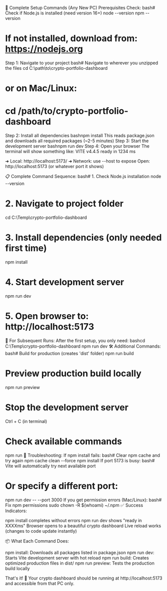 🚀 Complete Setup Commands (Any New PC)
Prerequisites Check:
bash# Check if Node.js is installed (need version 16+)
node --version
npm --version

# If not installed, download from: https://nodejs.org
Step 1: Navigate to your project
bash# Navigate to wherever you unzipped the files
cd C:\path\to\crypto-portfolio-dashboard
# or on Mac/Linux:
# cd /path/to/crypto-portfolio-dashboard
Step 2: Install all dependencies
bashnpm install
This reads package.json and downloads all required packages (~2-5 minutes)
Step 3: Start the development server
bashnpm run dev
Step 4: Open your browser
The terminal will show something like:
  VITE v4.4.5  ready in 1234 ms

  ➜  Local:   http://localhost:5173/
  ➜  Network: use --host to expose
Open: http://localhost:5173 (or whatever port it shows)

📋 Complete Command Sequence:
bash# 1. Check Node.js installation
node --version

# 2. Navigate to project folder
cd C:\Temp\crypto-portfolio-dashboard

# 3. Install dependencies (only needed first time)
npm install

# 4. Start development server
npm run dev

# 5. Open browser to: http://localhost:5173
🔄 For Subsequent Runs:
After the first setup, you only need:
bashcd C:\Temp\crypto-portfolio-dashboard
npm run dev
🛠️ Additional Commands:
bash# Build for production (creates 'dist' folder)
npm run build

# Preview production build locally
npm run preview

# Stop the development server
Ctrl + C (in terminal)

# Check available commands
npm run
🚨 Troubleshooting:
If npm install fails:
bash# Clear npm cache and try again
npm cache clean --force
npm install
If port 5173 is busy:
bash# Vite will automatically try next available port
# Or specify a different port:
npm run dev -- --port 3000
If you get permission errors (Mac/Linux):
bash# Fix npm permissions
sudo chown -R $(whoami) ~/.npm
✅ Success Indicators:

npm install completes without errors
npm run dev shows "ready in XXXXms"
Browser opens to a beautiful crypto dashboard
Live reload works (changes to code update instantly)

📦 What Each Command Does:

npm install: Downloads all packages listed in package.json
npm run dev: Starts Vite development server with hot reload
npm run build: Creates optimized production files in dist/
npm run preview: Tests the production build locally

That's it! 🎉 Your crypto dashboard should be running at http://localhost:5173 and accessible from that PC only.